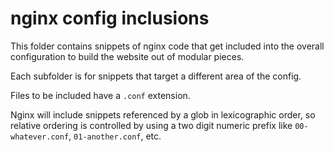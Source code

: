 # nginx config inclusions

This folder contains snippets of nginx code that get included into the overall
configuration to build the website out of modular pieces.

Each subfolder is for snippets that target a different area of the config.

Files to be included have a `.conf` extension.

Nginx will include snippets referenced by a glob in lexicographic order,
so relative ordering is controlled by using a two digit numeric prefix
like `00-whatever.conf`, `01-another.conf`, etc.
